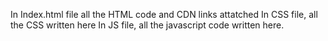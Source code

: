 In Index.html file all the HTML code and CDN links attatched
In CSS file, all the CSS written here
In JS file, all the javascript code written here.
